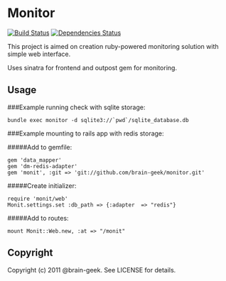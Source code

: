 Monitor
===============

[![Build Status](https://secure.travis-ci.org/brain-geek/monitor.png)](http://travis-ci.org/brain-geek/monitor)
[![Dependencies Status](https://gemnasium.com/brain-geek/monitor.png)](https://gemnasium.com/brain-geek/monitor)

This project is aimed on creation ruby-powered monitoring solution with simple web interface.

Uses sinatra for frontend and outpost gem for monitoring. 

Usage
-----
###Example running check with sqlite storage:

	bundle exec monitor -d sqlite3://`pwd`/sqlite_database.db

###Example mounting to rails app with redis storage:

#####Add to gemfile:

	gem 'data_mapper'
	gem 'dm-redis-adapter'
	gem 'monit', :git => 'git://github.com/brain-geek/monitor.git'

#####Create initializer:

	require 'monit/web'
	Monit.settings.set :db_path => {:adapter  => "redis"}

#####Add to routes:

	mount Monit::Web.new, :at => "/monit"

Copyright
---------

Copyright (c) 2011 @brain-geek. See LICENSE for details.


